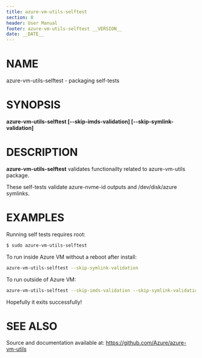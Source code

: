 ```yaml
---
title: azure-vm-utils-selftest
section: 8
header: User Manual
footer: azure-vm-utils-selftest __VERSION__
date: __DATE__
---
```


# NAME

azure-vm-utils-selftest - packaging self-tests

# SYNOPSIS

**azure-vm-utils-selftest [\-\-skip-imds-validation] [\-\-skip-symlink-validation]**

# DESCRIPTION

**azure-vm-utils-selftest** validates functionailty related to azure-vm-utils package.

These self-tests validate azure\-nvme\-id outputs and /dev/disk/azure symlinks.

# EXAMPLES

Running self tests requires root:

```bash
$ sudo azure-vm-utils-selftest
```

To run inside Azure VM without a reboot after install:

```bash
azure-vm-utils-selftest --skip-symlink-validation
```

To run outside of Azure VM:

```bash
azure-vm-utils-selftest --skip-imds-validation --skip-symlink-validation
```

Hopefully it exits successfully!

# SEE ALSO

Source and documentation available at: <https://github.com/Azure/azure-vm-utils>
